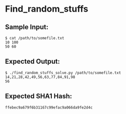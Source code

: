 # Find_random_stuffs

## Sample Input:

```
$ cat /path/to/somefile.txt
10 100
50 60
```
## Expected Output:

```
$ ./find_random_stuffs_solve.py /path/to/somefile.txt
14,21,28,42,49,56,63,77,84,91,98
56
```
## Expected SHA1 Hash:

```
ffebec9a679f6b31167c99efac9a066da9fe2d4c
```
